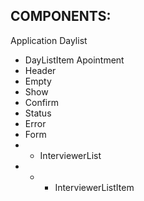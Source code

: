 ## COMPONENTS:

Application
Daylist

- DayListItem
  Apointment
- Header
- Empty
- Show
- Confirm
- Status
- Error
- Form
- - InterviewerList
- - - InterviewerListItem
